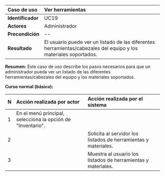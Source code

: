 | **Caso de uso**   | **Ver herramientas**                                                                                             |
| :---------------- | :--------------------------------------------------------------------------------------------------------------- |
| **Identificador** | UC19                                                                                                             |
| **Actores**       | Administrador                                                                                                    |
| **Precondición**  | --                                                                                                               |
| **Resultado**     | El usuario puede ver un listado de las diferentes herramientas/cabezales del equipo y los materiales soportados. |

**Resumen:**
Este caso de uso describe los pasos necesarios para que un administrador pueda ver un listado de las diferentes herramientas/cabezales del equipo y los materiales soportados.

**Curso normal (básico):**

| **N** | **Acción realizada por actor**                              | **Acción realizada por el sistema**                             |
| :---- | :---------------------------------------------------------- | :-------------------------------------------------------------- |
| 1     | En el menú principal, selecciona la opción de "Inventario". |                                                                 |
| 2     |                                                             | Solicita al servidor los listados de herramientas y materiales. |
| 3     |                                                             | Muestra al usuario los listados de herramientas y materiales.   |
